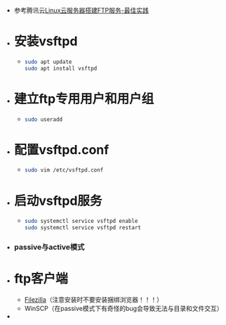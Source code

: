 - 参考腾讯云[Linux云服务器搭建FTP服务-最佳实践](https://cloud.tencent.com/document/product/213/10912)
- # 安装vsftpd
	- ```bash
	  sudo apt update
	  sudo apt install vsftpd
	  ```
- # 建立ftp专用用户和用户组
	- ```bash
	  sudo useradd 
	  ```
- # 配置vsftpd.conf
	- ```bash
	  sudo vim /etc/vsftpd.conf
	  ```
- # 启动vsftpd服务
	- ```bash
	  sudo systemctl service vsftpd enable
	  sudo systemctl service vsftpd restart
	  ```
- ### passive与active模式
- # ftp客户端
	- [Filezilla](https://filezilla-project.org/)（注意安装时不要安装捆绑浏览器！！！）
	- WinSCP（在passive模式下有奇怪的bug会导致无法与目录和文件交互）
-